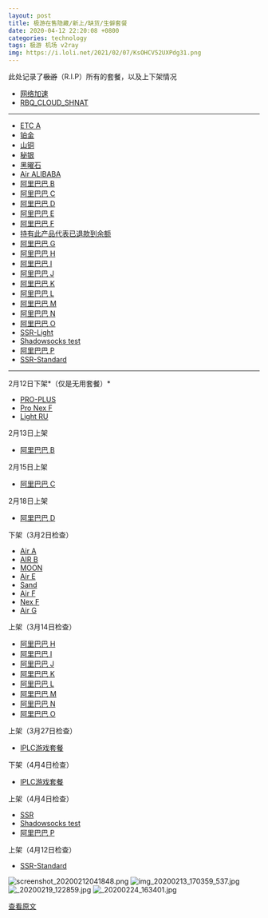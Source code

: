 ```yaml
---
layout: post
title: 极游在售隐藏/新上/缺货/生僻套餐
date: 2020-04-12 22:20:08 +0800
categories: technology
tags: 极游 机场 v2ray 
img: https://i.loli.net/2021/02/07/KsOHCV52UXPdg31.png
---
```

此处记录了~~极游~~（R.I.P）所有的套餐，以及上下架情况

- [网络加速](https://jiyou.world/cart.php?gid=1)
- [RBQ_CLOUD_SHNAT](https://jiyou.world/cart.php?gid=2)

* * *

- [ETC A](https://jiyou.world/cart.php?a=add&pid=17)
- [铂金](https://jiyou.world/cart.php?a=add&pid=41)
- [山铜](https://jiyou.world/cart.php?a=add&pid=42)
- [秘银](https://jiyou.world/cart.php?a=add&pid=43)
- [黑曜石](https://jiyou.world/cart.php?a=add&pid=45)
- [Air ALIBABA](https://jiyou.world/cart.php?a=add&pid=46)
- [阿里巴巴 B](https://jiyou.world/cart.php?a=add&pid=48)
- [阿里巴巴 C](https://jiyou.world/cart.php?a=add&pid=49)
- [阿里巴巴 D](https://jiyou.world/cart.php?a=add&pid=50)
- [阿里巴巴 E](https://jiyou.world/cart.php?a=add&pid=51)
- [阿里巴巴 F](https://jiyou.world/cart.php?a=add&pid=52)
- [持有此产品代表已退款到余额](https://jiyou.world/cart.php?a=add&pid=53)
- [阿里巴巴 G](https://jiyou.world/cart.php?a=add&pid=54)
- [阿里巴巴 H](https://jiyou.world/cart.php?a=add&pid=55)
- [阿里巴巴 I](https://jiyou.world/cart.php?a=add&pid=56)
- [阿里巴巴 J](https://jiyou.world/cart.php?a=add&pid=57)
- [阿里巴巴 K](https://jiyou.world/cart.php?a=add&pid=58)
- [阿里巴巴 L](https://jiyou.world/cart.php?a=add&pid=59)
- [阿里巴巴 M](https://jiyou.world/cart.php?a=add&pid=60)
- [阿里巴巴 N](https://jiyou.world/cart.php?a=add&pid=61)
- [阿里巴巴 O](https://jiyou.world/cart.php?a=add&pid=62)
- [SSR-Light](https://jiyou.world/cart.php?a=add&pid=65)
- [Shadowsocks test](https://jiyou.world/cart.php?a=add&pid=66)
- [阿里巴巴 P](https://jiyou.world/cart.php?a=add&pid=67)
- [SSR-Standard](https://jiyou.world/cart.php?a=add&pid=68)

* * *

2月12日下架*（仅是无用套餐）*

- [PRO-PLUS](https://jiyou.world/cart.php?a=add&pid=9)
- [Pro Nex F](https://jiyou.world/cart.php?a=add&pid=37)
- [Light RU](https://jiyou.world/cart.php?a=add&pid=38)

2月13日上架

- [阿里巴巴 B](https://jiyou.world/cart.php?a=add&pid=48)

2月15日上架

- [阿里巴巴 C](https://jiyou.world/cart.php?a=add&pid=49)

2月18日上架

- [阿里巴巴 D](https://jiyou.world/cart.php?a=add&pid=50)

下架（3月2日检查）

- [Air A](https://jiyou.world/cart.php?a=add&pid=2)
- [AIR B](https://jiyou.world/cart.php?a=add&pid=7)
- [MOON](https://jiyou.world/cart.php?a=add&pid=21)
- [Air E](https://jiyou.world/cart.php?a=add&pid=22)
- [Sand](https://jiyou.world/cart.php?a=add&pid=28)
- [Air F](https://jiyou.world/cart.php?a=add&pid=31)
- [Nex F](https://jiyou.world/cart.php?a=add&pid=36)
- [Air G](https://jiyou.world/cart.php?a=add&pid=40)

上架（3月14日检查）

- [阿里巴巴 H](https://jiyou.world/cart.php?a=add&pid=55)
- [阿里巴巴 I](https://jiyou.world/cart.php?a=add&pid=56)
- [阿里巴巴 J](https://jiyou.world/cart.php?a=add&pid=57)
- [阿里巴巴 K](https://jiyou.world/cart.php?a=add&pid=58)
- [阿里巴巴 L](https://jiyou.world/cart.php?a=add&pid=59)
- [阿里巴巴 M](https://jiyou.world/cart.php?a=add&pid=60)
- [阿里巴巴 N](https://jiyou.world/cart.php?a=add&pid=61)
- [阿里巴巴 O](https://jiyou.world/cart.php?a=add&pid=62)

上架（3月27日检查）

- [IPLC游戏套餐](https://jiyou.world/cart.php?a=add&pid=63)

下架（4月4日检查）

- [IPLC游戏套餐](https://jiyou.world/cart.php?a=add&pid=63)

上架（4月4日检查）

- [SSR](https://jiyou.world/cart.php?a=add&pid=65)
- [Shadowsocks test](https://jiyou.world/cart.php?a=add&pid=66)
- [阿里巴巴 P](https://jiyou.world/cart.php?a=add&pid=67)

上架（4月12日检查）

- [SSR-Standard](https://jiyou.world/cart.php?a=add&pid=68)

![screenshot_20200212041848.png](https://i.loli.net/2021/02/07/KsOHCV52UXPdg31.png)
![img_20200213_170359_537.jpg](https://i.loli.net/2021/02/07/5S3lFVAXQGwDJ6y.jpg)
![_20200219_122859.jpg](https://i.loli.net/2021/02/07/BlFQRcVS3diK7au.jpg)
![_20200224_163401.jpg](https://i.loli.net/2021/02/07/FkiGWApUMBN8OoD.jpg)

[查看原文](https://www.evernote.com/shard/s359/sh/417e550b-994e-463f-9280-c6726daaf93f/997e8867ac99e05319fb8844d8ef06cf)
